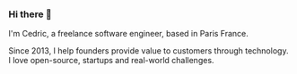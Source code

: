 ### Hi there 👋

I'm Cedric, a freelance software engineer, based in Paris France.

Since 2013, I help founders provide value to customers through technology. I love open-source, startups and real-world challenges.

<!--
**cvng/cvng** is a ✨ _special_ ✨ repository because its `README.md` (this file) appears on your GitHub profile.

Here are some ideas to get you started:

- 🔭 I’m currently working on ...
- 🌱 I’m currently learning ...
- 👯 I’m looking to collaborate on ...
- 🤔 I’m looking for help with ...
- 💬 Ask me about ...
- 📫 How to reach me: ...
- 😄 Pronouns: ...
- ⚡ Fun fact: ...
-->
